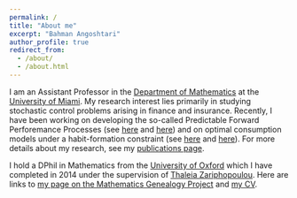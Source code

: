 ```yaml
---
permalink: /
title: "About me" 
excerpt: "Bahman Angoshtari"
author_profile: true
redirect_from: 
  - /about/
  - /about.html
---
```


I am an Assistant Professor in the [Department of Mathematics](http://www.math.miami.edu/) at the [University of Miami](http://www.miami.edu/). My research interest lies primarily in studying stochastic control problems arising in finance and insurance. Recently, I have been working on developing the so-called Predictable Forward Perforemance Processes (see [here](http://arxiv.org/abs/1611.04494) and [here](https://arxiv.org/abs/2206.03608)) and on optimal consumption models under a habit-formation constraint (see [here](https://arxiv.org/abs/2012.02277) and [here](https://arxiv.org/abs/2102.03414)). For more details about my research, see my [publications page](https://bahmanang.github.io/publications/).


I hold a DPhil in Mathematics from the [University of Oxford](https://www.maths.ox.ac.uk/) which I have completed in 2014 under the supervision of [Thaleia Zariphopoulou](https://web.ma.utexas.edu/users/zariphop/). Here are links to [my page on the Mathematics Genealogy Project](https://www.genealogy.math.ndsu.nodak.edu/id.php?id=184786) and [my CV](https://bahmanang.github.io/files/Angoshtari-CV.pdf).
